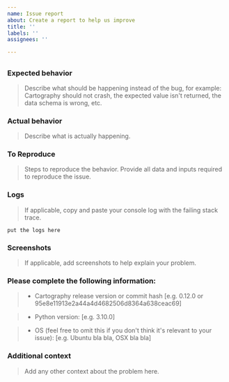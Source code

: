 ```yaml
---
name: Issue report
about: Create a report to help us improve
title: ''
labels: ''
assignees: ''

---
```


## <replace with one line description>

### Expected behavior
> Describe what should be happening instead of the bug, for example: Cartography should not crash, the expected value isn't returned, the data schema is wrong, etc.


### Actual behavior
> Describe what is actually happening.


### To Reproduce
> Steps to reproduce the behavior.  Provide all data and inputs required to reproduce the issue.


### Logs
> If applicable, copy and paste your console log with the failing stack trace.

```
put the logs here
```


### Screenshots
> If applicable, add screenshots to help explain your problem.



### Please complete the following information:
>  - Cartography release version or commit hash [e.g. 0.12.0 or 95e8e11913e2a44a4d4682506d8364a638ceac69]


>  - Python version: [e.g. 3.10.0]


>  - OS (feel free to omit this if you don't think it's relevant to your issue): [e.g. Ubuntu bla bla, OSX bla bla]




### Additional context
> Add any other context about the problem here.
